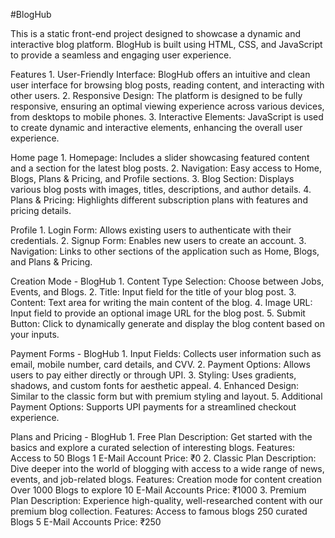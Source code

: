 #BlogHub

  This is a static front-end project designed to showcase a dynamic and interactive blog platform. BlogHub is built using HTML, CSS, and JavaScript to provide a seamless and engaging user experience.

Features
    1. User-Friendly Interface: BlogHub offers an intuitive and clean user interface for browsing blog posts, reading content, and interacting with other users.
    2. Responsive Design: The platform is designed to be fully responsive, ensuring an optimal viewing experience across various devices, from desktops to mobile phones.
    3. Interactive Elements: JavaScript is used to create dynamic and interactive elements, enhancing the overall user experience.

  Home page 
    1. Homepage: Includes a slider showcasing featured content and a section for the latest blog posts.
    2. Navigation: Easy access to Home, Blogs, Plans & Pricing, and Profile sections.
    3. Blog Section: Displays various blog posts with images, titles, descriptions, and author details.
    4. Plans & Pricing: Highlights different subscription plans with features and pricing details.

  Profile
    1. Login Form: Allows existing users to authenticate with their credentials.
    2. Signup Form: Enables new users to create an account.
    3. Navigation: Links to other sections of the application such as Home, Blogs, and Plans & Pricing.

  Creation Mode - BlogHub
    1. Content Type Selection: Choose between Jobs, Events, and Blogs.
    2. Title: Input field for the title of your blog post.
    3. Content: Text area for writing the main content of the blog.
    4. Image URL: Input field to provide an optional image URL for the blog post.
    5. Submit Button: Click to dynamically generate and display the blog content based on your inputs.

  Payment Forms - BlogHub
    1. Input Fields: Collects user information such as email, mobile number, card details, and CVV.
    2. Payment Options: Allows users to pay either directly or through UPI.
    3. Styling: Uses gradients, shadows, and custom fonts for aesthetic appeal.
    4. Enhanced Design: Similar to the classic form but with premium styling and layout.
    5. Additional Payment Options: Supports UPI payments for a streamlined checkout experience.

  Plans and Pricing - BlogHub
    1. Free Plan
        Description: Get started with the basics and explore a curated selection of interesting blogs.
        Features:
          Access to 50 Blogs
          1 E-Mail Account
        Price: ₹0
    2. Classic Plan
        Description: Dive deeper into the world of blogging with access to a wide range of news, events, and job-related blogs.
        Features:
          Creation mode for content creation
          Over 1000 Blogs to explore
          10 E-Mail Accounts
        Price: ₹1000
      3. Premium Plan
          Description: Experience high-quality, well-researched content with our premium blog collection.
          Features:
            Access to famous blogs
            250 curated Blogs
            5 E-Mail Accounts
          Price: ₹250 
   
